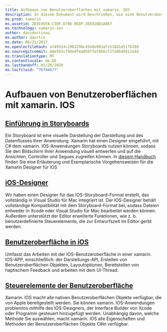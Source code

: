 ```yaml
---
title: Aufbauen von Benutzeroberflächen mit xamarin. IOS
description: In diesem Dokument wird beschrieben, wie eine Benutzeroberfläche in einer xamarin. IOS-App erstellt wird. Es enthält Links zu Anleitungen über den IOS-Designer, Storyboards, allgemeine IOS-Schnittstellenkonzepte und IOS-Benutzeroberflächen-Steuerelemente.
ms.prod: xamarin
ms.assetid: 2B3E45FA-C30F-D708-0E8F-3EE02BD1A867
ms.technology: xamarin-ios
author: davidortinau
ms.author: daortin
ms.date: 06/21/2017
ms.openlocfilehash: a749324c2963290c45b0e003af1518d1d517b30d
ms.sourcegitcommit: dde593cf9dedf4a056ffef86bcf2fa0640412a4d
ms.translationtype: MT
ms.contentlocale: de-DE
ms.lasthandoff: 01/28/2020
ms.locfileid: "76794677"
---
```

# <a name="building-user-interfaces-with-xamarinios"></a>Aufbauen von Benutzeroberflächen mit xamarin. IOS

## <a name="introduction-to-storyboardsiosuser-interfacestoryboardsindexmd"></a>[Einführung in Storyboards](~/ios/user-interface/storyboards/index.md)

Ein Storyboard ist eine visuelle Darstellung der Darstellung und des Datenflusses Ihrer Anwendung. Xamarin hat einen Designer eingeführt, mit C# dem xamarin. IOS-Anwendungen Storyboards nutzen können, sodass Sie den Bildschirm Ihrer Anwendung visuell entwerfen und auf die Ansichten, Controller und Segues zugreifen können. In [diesem Handbuch](~/ios/user-interface/designer/introduction.md) finden Sie eine Erläuterung und Exemplarische Vorgehensweisen für die Xamarin Designer für IOS

## <a name="ios-designeriosuser-interfacedesignerindexmd"></a>[iOS-Designer](~/ios/user-interface/designer/index.md)

Wir haben einen Designer für das IOS-Storyboard-Format erstellt, das vollständig in Visual Studio für Mac integriert ist. Der IOS-Designer behält vollständige Kompatibilität mit dem Storyboard-Format bei, sodass Dateien entweder in Xcode oder Visual Studio für Mac bearbeitet werden können. Außerdem unterstützt der Editor erweiterte Funktionen, wie z. b. benutzerdefinierte Steuerelemente, die zur Entwurfszeit im Editor gerbt werden.

## <a name="user-interface-in-iosiosuser-interfaceios-uiindexmd"></a>[Benutzeroberfläche in iOS](~/ios/user-interface/ios-ui/index.md)

Umfasst das Arbeiten mit der IOS-Benutzeroberfläche in einer xamarin. IOS-APP, einschließlich: der Darstellungs-API, Erstellen von Benutzeroberflächen Objekten, Layoutoptionen, Bereitstellen von haptischem Feedback und arbeiten mit dem UI-Thread.

## <a name="user-interface-controlsiosuser-interfacecontrolsindexmd"></a>[Steuerelemente der Benutzeroberfläche](~/ios/user-interface/controls/index.md)

Xamarin. IOS macht alle nativen Benutzeroberflächen Objekte verfügbar, die von Apple bereitgestellt werden. Sie können xamarin. IOS-Anwendungen problemlos mithilfe des IOS-Designers, der Interface Builder von Xcode oder Programm gesteuert hinzugefügt werden. Unabhängig davon, welche Methode Sie auswählen, macht xamarin. IOS alle Eigenschaften und Methoden der Benutzeroberflächen Objekte C#in verfügbar.
